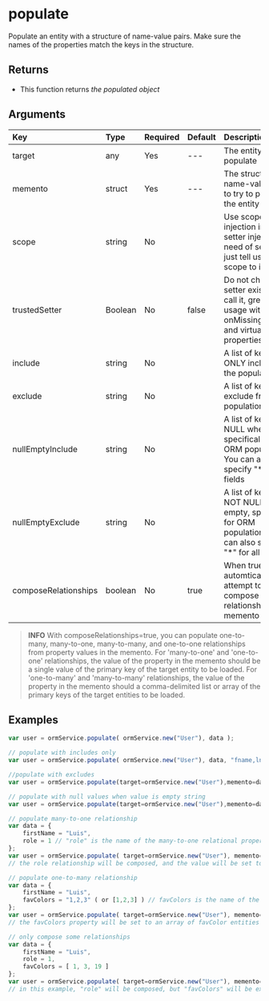# populate

Populate an entity with a structure of name-value pairs. Make sure the names of the properties match the keys in the structure.

## Returns

* This function returns _the populated object_

## Arguments

| Key | Type | Required | Default | Description |
| :--- | :--- | :--- | :--- | :--- |
| target | any | Yes | --- | The entity to populate |
| memento | struct | Yes | --- | The structure of name-value pairs to try to populate the entity with |
| scope | string | No |  | Use scope injection instead of setter injection, no need of setters, just tell us what scope to inject to |
| trustedSetter | Boolean | No | false | Do not check if the setter exists, just call it, great for usage with onMissingMethod\(\) and virtual properties |
| include | string | No |  | A list of keys to ONLY include in the population |
| exclude | string | No |  | A list of keys to exclude from the population |
| nullEmptyInclude | string | No |  | A list of keys to NULL when empty, specifically for ORM population. You can also specify "\*" for all fields |
| nullEmptyExclude | string | No |  | A list of keys to NOT NULL when empty, specifically for ORM population. You can also specify "\*" for all fields |
| composeRelationships | boolean | No | true | When true, will automtically attempt to compose relationships from memento |

> **INFO** With composeRelationships=true, you can populate one-to-many, many-to-one, many-to-many, and one-to-one relationships from property values in the memento. For 'many-to-one' and 'one-to-one' relationships, the value of the property in the memento should be a single value of the primary key of the target entity to be loaded. For 'one-to-many' and 'many-to-many' relationships, the value of the property in the memento should a comma-delimited list or array of the primary keys of the target entities to be loaded.

## Examples

```javascript
var user = ormService.populate( ormService.new("User"), data );

// populate with includes only
var user = ormService.populate( ormService.new("User"), data, "fname,lname,email" );

//populate with excludes
var user = ormService.populate(target=ormService.new("User"),memento=data,exclude="id,setup,total" );

// populate with null values when value is empty string
var user = ormService.populate(target=ormService.new("User"),memento=data,nullEmptyInclude="lastName,dateOfBirth" );

// populate many-to-one relationship
var data = {
    firstName = "Luis",
    role = 1 // "role" is the name of the many-to-one relational property, and one is the key value
};
var user = ormService.populate( target=ormService.new("User"), memento=data, composeRelationships=true );
// the role relationship will be composed, and the value will be set to the appropriate instance of the Role model

// populate one-to-many relationship
var data = {
    firstName = "Luis",
    favColors = "1,2,3" ( or [1,2,3] ) // favColors is the name of the one-to-many relational property, and 1, 2 and 3 are key values of favColor models
};
var user = ormService.populate( target=ormService.new("User"), memento=data, composeRelationships=true );
// the favColors property will be set to an array of favColor entities

// only compose some relationships
var data = {
    firstName = "Luis",
    role = 1,
    favColors = [ 1, 3, 19 ]
};
var user = ormService.populate( target=ormService.new("User"), memento=data, composeRelationships=true, exclude="favColors" );
// in this example, "role" will be composed, but "favColors" will be excluded
```

